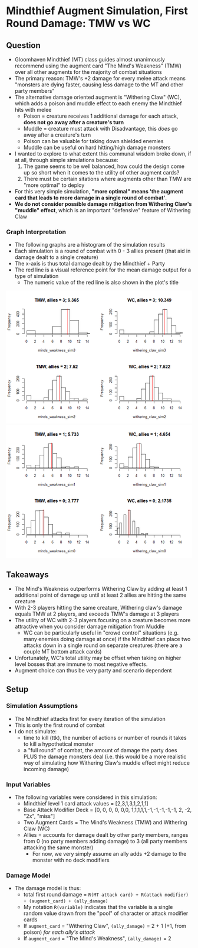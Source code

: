 Mindthief Augment Simulation, First Round Damage: TMW vs WC
================

Question
--------

-   Gloomhaven Mindthief (MT) class guides almost unanimously recommend using the augment card "The Mind's Weakness" (TMW) over all other augments for the majority of combat situations
-   The primary reason: TMW's +2 damage for every melee attack means "monsters are dying faster, causing less damage to the MT and other party members"
-   The alternative damage oriented augment is "Withering Claw" (WC), which adds a poison and muddle effect to each enemy the Mindthief hits with melee
    -   Poison = creature receives 1 additional damage for each attack, **does not go away after a creature's turn**
    -   Muddle = creature must attack with Disadvantage, this *does* go away after a creature's turn
    -   Poison can be valuable for taking down shielded enemies
    -   Muddle can be useful on hard hitting/high damage monsters
-   I wanted to explore to what extent this communal wisdom broke down, if at all, through simple simulations because:
    1.  The game seems to be well balanced, how could the design come up so short when it comes to the utility of other augment cards?
    2.  There must be certain sitations where augments other than TMW are "more optimal" to deploy
-   For this very simple simulation, **"more optimal" means 'the augment card that leads to more damage in a single round of combat'**.
-   **We do not consider possible damage mitigation from Withering Claw's "muddle" effect**, which is an important "defensive" feature of Withering Claw

### Graph Interpretation

-   The following graphs are a histogram of the simulation results
-   Each simulation is a round of combat with 0 - 3 allies present (that aid in damage dealt to a single creature)
-   The x-axis is thus total damage dealt by the Mindthief + Party
-   The red line is a visual reference point for the mean damage output for a type of simulation
    -   The numeric value of the red line is also shown in the plot's title

![](mindthief_sim_firststrike_rmd_files/figure-markdown_github/unnamed-chunk-1-1.png)![](mindthief_sim_firststrike_rmd_files/figure-markdown_github/unnamed-chunk-1-2.png)

Takeaways
---------

-   The Mind's Weakness outperforms Withering Claw by adding at least 1 additional point of damage up until at least 2 allies are hitting the same creature
-   With 2-3 players hitting the same creature, Withering claw's damage equals TMW at 2 players, and exceeds TMW's damage at 3 players
-   The utility of WC with 2-3 players focusing on a creature becomes more attractive when you consider damage mitigation from Muddle
    -   WC can be particularly useful in "crowd control" situations (e.g. many enemies doing damage at once) if the Mindthief can place two attacks down in a single round on separate creatures (there are a couple MT bottom attack cards)
-   Unfortunately, WC's total utility may be offset when taking on higher level bosses that are immune to most negative effects.
-   Augment choice can thus be very party and scenario dependent

Setup
-----

### Simulation Assumptions

-   The Mindthief attacks first for every iteration of the simulation
-   This is only the first round of combat
-   I do not simulate:
    -   time to kill (ttk), the number of actions or number of rounds it takes to kill a hypothetical monster
    -   a "full round" of combat, the amount of damage the party does PLUS the damage monsters deal (i.e. this would be a more realistic way of simulating how Withering Claw's muddle effect might reduce incoming damage)

### Input Variables

-   The following variables were considered in this simulation:
    -   Mindthief level 1 card attack values = \[2,3,1,3,1,2,1,1\]
    -   Base Attack Modifier Deck = \[0, 0, 0, 0, 0,0, 1,1,1,1,1,-1,-1,-1,-1,-1, 2, -2, "2x", "miss"\]
    -   Two Augment Cards = The Mind's Weakness (TMW) and Withering Claw (WC)
    -   Allies = accounts for damage dealt by other party members, ranges from 0 (no party members adding damage) to 3 (all party members attacking the same monster)
        -   For now, we very simply assume an ally adds +2 damage to the monster with no deck modifiers

### Damage Model

-   The damage model is thus:
    -   total first round damage = `R(MT attack card) + R(attack modifier) + (augment_card) + (ally_damage)`
    -   My notation `R(variable)` indicates that the variable is a single random value drawn from the "pool" of character or attack modifier cards
    -   If `augment_card` = "Withering Claw", `(ally_damage)` = 2 + 1 (+1, from poison) *for each ally's attack*
    -   If `augment_card` = "The Mind's Weakness", `(ally_damage)` = 2
